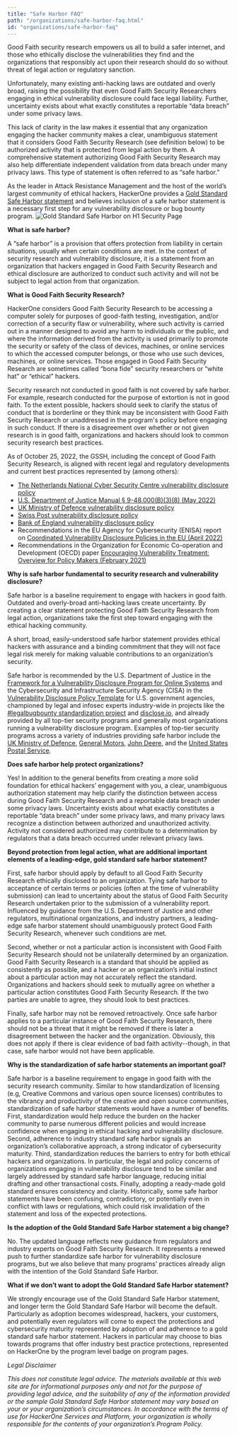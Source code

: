 ```yaml
---
title: "Safe Harbor FAQ"
path: "/organizations/safe-harbor-faq.html"
id: "organizations/safe-harbor-faq"
---
```

Good Faith security research empowers us all to build a safer internet, and those who ethically disclose the vulnerabilities they find and the organizations that responsibly act upon their research should do so without threat of legal action or regulatory sanction.

Unfortunately, many existing anti-hacking laws are outdated and overly broad, raising the possibility that even Good Faith Security Researchers engaging in ethical vulnerability disclosure could face legal liability. Further, uncertainty exists about what exactly constitutes a reportable “data breach” under some privacy laws.

This lack of clarity in the law makes it essential that any organization engaging the hacker community makes a clear, unambiguous statement that it considers Good Faith Security Research (see definition below) to be authorized activity that is protected from legal action by them. A comprehensive statement authorizing Good Faith Security Research may also help differentiate independent validation from data breach under many privacy laws. This type of statement is often referred to as “safe harbor.”

As the leader in Attack Resistance Management and the host of the world’s largest community of ethical hackers, HackerOne provides a [Gold Standard Safe Harbor statement](https://hackerone.com/security/safe_harbor) and believes inclusion of a safe harbor statement is a necessary first step for any vulnerability disclosure or bug bounty program.
![Gold Standard Safe Harbor on H1 Security Page](/images/gold-standard-safe-harbor.png)

**What is safe harbor?**

A “safe harbor” is a provision that offers protection from liability in certain situations, usually when certain conditions are met. In the context of security research and vulnerability disclosure, it is a statement from an organization that hackers engaged in Good Faith Security Research and ethical disclosure are authorized to conduct such activity and will not be subject to legal action from that organization.

**What is Good Faith Security Research?**

HackerOne considers Good Faith Security Research to be accessing a computer solely for purposes of good-faith testing, investigation, and/or correction of a security flaw or vulnerability, where such activity is carried out in a manner designed to avoid any harm to individuals or the public, and where the information derived from the activity is used primarily to promote the security or safety of the class of devices, machines, or online services to which the accessed computer belongs, or those who use such devices, machines, or online services. Those engaged in Good Faith Security Research are sometimes called “bona fide” security researchers or “white hat” or “ethical” hackers.

Security research not conducted in good faith is not covered by safe harbor. For example, research conducted for the purpose of extortion is not in good faith. To the extent possible, hackers should seek to clarify the status of conduct that is borderline or they think may be inconsistent with Good Faith Security Research or unaddressed in the program's policy before engaging in such conduct. If there is a disagreement over whether or not given research is in good faith, organizations and hackers should look to common security research best practices.

As of October 25, 2022, the GSSH, including the concept of Good Faith Security Research, is aligned with recent legal and regulatory developments and current best practices represented by (among others):

* [The Netherlands National Cyber Security Centre vulnerability disclosure policy](https://english.ncsc.nl/contact/reporting-a-vulnerability-cvd)
* [U.S. Department of Justice Manual § 9-48.000(B)(3)(8) (May 2022)](https://www.justice.gov/jm/jm-9-48000-computer-fraud)
* [UK Ministry of Defence vulnerability disclosure policy](https://www.gov.uk/guidance/report-a-vulnerability-on-an-mod-system)
* [Swiss Post vulnerability disclosure policy](https://vdp.post.ch/p/Information-Security)
* [Bank of England vulnerability disclosure policy](https://www.bankofengland.co.uk/vulnerability-disclosure-policy)
* Recommendations in the EU Agency for Cybersecurity (ENISA) report on [Coordinated Vulnerability Disclosure Policies in the EU (April 2022)](https://www.enisa.europa.eu/publications/coordinated-vulnerability-disclosure-policies-in-the-eu)
* Recommendations in the Organization for Economic Co-operation and Development (OECD) paper [Encouraging Vulnerability Treatment: Overview for Policy Makers (February 2021)](https://www.oecd-ilibrary.org/docserver/0e2615ba-en.pdf?expires=1659544348&id=id&accname=guest&checksum=E7BC1271065B512295624F5F0091CABB)

**Why is safe harbor fundamental to security research and vulnerability disclosure?**

Safe harbor is a baseline requirement to engage with hackers in good faith. Outdated and overly-broad anti-hacking laws create uncertainty. By creating a clear statement protecting Good Faith Security Research from legal action, organizations take the first step toward engaging with the ethical hacking community.

A short, broad, easily-understood safe harbor statement provides ethical hackers with assurance and a binding commitment that they will not face legal risk merely for making valuable contributions to an organization’s security.

Safe harbor is recommended by the U.S. Department of Justice in the [Framework for a Vulnerability Disclosure Program for Online Systems](https://www.justice.gov/criminal-ccips/page/file/983996/download) and the Cybersecurity and Infrastructure Security Agency (CISA) in the [Vulnerability Disclosure Policy Template](https://www.cisa.gov/vulnerability-disclosure-policy-template) for U.S. government agencies, championed by legal and infosec experts industry-wide in projects like the [#legalbugbounty standardization project](https://amitelazari.com/%23legalbugbounty-hof/f/legalbugbounty-standardization-project---adopt-a-safe-harbor) and [disclose.io](https://disclose.io/), and already provided by all top-tier security programs and generally most organizations running a vulnerability disclosure program. Examples of top-tier security programs across a variety of industries providing safe harbor include the [UK Ministry of Defence](https://www.gov.uk/guidance/report-a-vulnerability-on-an-mod-system), [General Motors](https://hackerone.com/gm?type=team), [John Deere](https://hackerone.com/john-deere?type=team), and the [United States Postal Service](https://hackerone.com/usps?type=team).

**Does safe harbor help protect organizations?**

Yes! In addition to the general benefits from creating a more solid foundation for ethical hackers’ engagement with you, a clear, unambiguous authorization statement may help clarify the distinction between access during Good Faith Security Research and a reportable data breach under some privacy laws.  Uncertainty exists about what exactly constitutes a reportable “data breach” under some privacy laws, and many privacy laws recognize a distinction between authorized and unauthorized activity. Activity not considered authorized may contribute to a determination by regulators that a data breach occurred under relevant privacy laws.

**Beyond protection from legal action, what are additional important elements of a leading-edge, gold standard safe harbor statement?**

First, safe harbor should apply by default to all Good Faith Security Research ethically disclosed to an organization. Tying safe harbor to acceptance of certain terms or policies (often at the time of vulnerability submission) can lead to uncertainty about the status of Good Faith Security Research undertaken prior to the submission of a vulnerability report. Influenced by guidance from the U.S. Department of Justice and other regulators, multinational organizations, and industry partners, a leading-edge safe harbor statement should unambiguously protect Good Faith Security Research, whenever such conditions are met.

Second, whether or not a particular action is inconsistent with Good Faith Security Research should not be unilaterally determined by an organization. Good Faith Security Research is a standard that should be applied as consistently as possible, and a hacker or an organization’s initial instinct about a particular action may not accurately reflect the standard. Organizations and hackers should seek to mutually agree on whether a particular action constitutes Good Faith Security Research. If the two parties are unable to agree, they should look to best practices.

Finally, safe harbor may not be removed retroactively. Once safe harbor applies to a particular instance of Good Faith Security Research, there should not be a threat that it might be removed if there is later a disagreement between the hacker and the organization. Obviously, this does not apply if there is clear evidence of bad faith activity--though, in that case, safe harbor would not have been applicable.

**Why is the standardization of safe harbor statements an important goal?**

Safe harbor is a baseline requirement to engage in good faith with the security research community. Similar to how standardization of licensing (e.g, Creative Commons and various open source licenses) contributes to the vibrancy and productivity of the creative and open source communities, standardization of safe harbor statements would have a number of benefits. First, standardization would help reduce the burden on the hacker community to parse numerous different policies and would increase confidence when engaging in ethical hacking and vulnerability disclosure. Second, adherence to industry standard safe harbor signals an organization’s collaborative approach, a strong indicator of cybersecurity maturity. Third, standardization reduces the barriers to entry for both ethical hackers and organizations. In particular, the legal and policy concerns of organizations engaging in vulnerability disclosure tend to be similar and largely addressed by standard safe harbor language, reducing initial drafting and other transactional costs. Finally, adopting a ready-made gold standard ensures consistency and clarity. Historically, some safe harbor statements have been confusing, contradictory, or potentially even in conflict with laws or regulations, which could risk invalidation of the statement and loss of the expected protections.

**Is the adoption of the Gold Standard Safe Harbor statement a big change?**

No. The updated language reflects new guidance from regulators and industry experts on Good Faith Security Research. It represents a renewed push to further standardize safe harbor for vulnerability disclosure programs, but we also believe that many programs' practices already align with the intention of the Gold Standard Safe Harbor.

**What if we don’t want to adopt the Gold Standard Safe Harbor statement?**

We strongly encourage use of the Gold Standard Safe Harbor statement, and longer term the Gold Standard Safe Harbor will become the default. Particularly as adoption becomes widespread, hackers, your customers, and potentially even regulators will come to expect the protections and cybersecurity maturity represented by adoption of and adherence to a gold standard safe harbor statement. Hackers in particular may choose to bias towards programs that offer industry best practice protections, represented on HackerOne by the program level badge on program pages.

*Legal Disclaimer*

*This does not constitute legal advice. The materials available at this web site are for informational purposes only and not for the purpose of providing legal advice, and the suitability of any of the information provided or the sample Gold Standard Safe Harbor statement may vary based on your or your organization’s circumstances. In accordance with the terms of use for HackerOne Services and Platform, your organization is wholly responsible for the contents of your organization’s Program Policy.*
